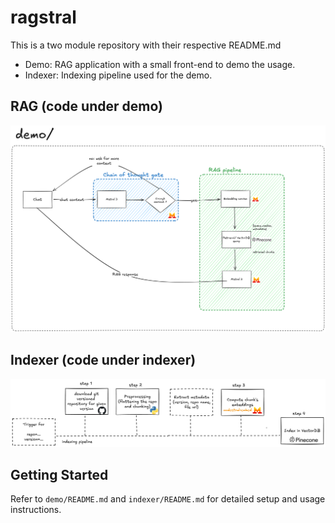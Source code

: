 # ragstral

This is a two module repository with their respective README.md

- Demo: RAG application with a small front-end to demo the usage.
- Indexer: Indexing pipeline used for the demo.

## RAG (code under demo)

![Rag Architecture](https://raw.githubusercontent.com/IronJayx/ragstral/main/assets/demo_excalidraw.png)

## Indexer (code under indexer)

![Indexer Architecture](https://raw.githubusercontent.com/IronJayx/ragstral/main/assets/indexer_excalidraw.png)

## Getting Started

Refer to `demo/README.md` and `indexer/README.md` for detailed setup and usage instructions.

